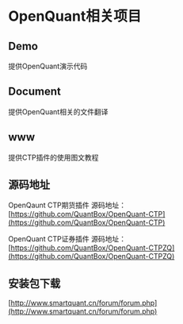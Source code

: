 # OpenQuant相关项目

## Demo
提供OpenQuant演示代码

## Document
提供OpenQuant相关的文件翻译

## www
提供CTP插件的使用图文教程

## 源码地址
OpenQaunt CTP期货插件 源码地址：[https://github.com/QuantBox/OpenQuant-CTP](https://github.com/QuantBox/OpenQuant-CTP)

OpenQuant CTP证券插件 源码地址：[https://github.com/QuantBox/OpenQuant-CTPZQ](https://github.com/QuantBox/OpenQuant-CTPZQ)

## 安装包下载
[http://www.smartquant.cn/forum/forum.php](http://www.smartquant.cn/forum/forum.php)